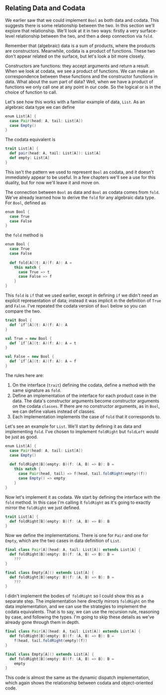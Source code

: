 ## Relating Data and Codata

We earlier saw that we could implement `Bool` as both data and codata. This suggests there is some relationship between the two. In this section we'll explore that relationship. We'll look at it in two ways: firstly a very surface-level relationship between the two, and then a deep connection via `fold`.

Remember that (algebraic) data is a sum of products, where the products are constructors. Meanwhile, codata is a product of functions. These two don't appear related on the surface, but let's look a bit more closely.

Constructors are functions: they accept arguments and return a result. When we look at codata, we see a product of functions. We can make an correspondence between these functions and the constructor functions in data. What about the sum part of data? Well, when we have a product of functions we only call one at any point in our code. So the logical or is in the choice of function to call.

Let's see how this works with a familiar example of data, `List`. As an algebraic data type we can define

```scala
enum List[A] {
  case Pair(head: A, tail: List[A])
  case Empty()
}
```

The codata equivalent is

```scala
trait List[A] {
  def pair(head: A, tail: List[A]): List[A]
  def empty: List[A]
}
```

This isn't the pattern we used to represent `Bool` as codata, and it doesn't immediately appear to be useful. In a few chapters we'll see a use for this duality, but for now we'll leave it and move on.

The connection between `Bool` as data and `Bool` as codata comes from `fold`. We've already learned how to derive the `fold` for any algebraic data type. For `Bool`, defined as

```scala
enum Bool {
  case True
  case False
}
```

the `fold` method is

```scala mdoc:silent
enum Bool {
  case True
  case False
  
  def fold[A](t: A)(f: A): A =
    this match {
      case True => t
      case False => f
    }
}
```

This `fold` is `if` that we used earlier, except in defining `if` we didn't need an explicit representation of data; instead it was implicit in the definition of `True` and `False`. I've repeated the codata version of `Bool` below so you can compare the two.

```scala mdoc:reset:silent
trait Bool {
  def `if`[A](t: A)(f: A): A
}

val True = new Bool {
  def `if`[A](t: A)(f: A): A = t
}

val False = new Bool {
  def `if`[A](t: A)(f: A): A = f
}
```

The rules here are:

1. On the interface (`trait`) defining the codata, define a method with the same signature as `fold`.
2. Define an implementation of the interface for each product case in the data. The data's constructor arguments become constructor arguments on the codata `classes`. If there are no constructor arguments, as in `Bool`, we can define values instead of classes.
3. Each implementation implements the case of `fold` that it corresponds to.

Let's see an example for `List`. We'll start by defining it as data and implementing `fold`. I've chosen to implement `foldRight` but `foldLeft` would be just as good.

```scala mdoc:silent
enum List[A] {
  case Pair(head: A, tail: List[A])
  case Empty()
  
  def foldRight[B](empty: B)(f: (A, B) => B): B =
    this match { 
      case Pair(head, tail) => f(head, tail.foldRight(empty)(f))
      case Empty() => empty
    }
}
```

Now let's implement it as codata. We start by defining the interface with the `fold` method. In this case I'm calling it `foldRight` as it's going to exactly mirror the `foldRight` we just defined.

```scala mdoc:reset:silent
trait List[A] {
  def foldRight[B](empty: B)(f: (A, B) => B): B
}
```

Now we define the implementations. There is one for `Pair` and one for `Empty`, which are the two cases in data definition of `List`.

```scala
final class Pair[A](head: A, tail: List[A]) extends List[A] {
  def foldRight[B](empty: B)(f: (A, B) => B): B =
    ???
}

final class Empty[A]() extends List[A] {
  def foldRight[B](empty: B)(f: (A, B) => B): B =
    ???
}
```

I didn't implement the bodies of` foldRight` so I could show this as a separate step. The implementation here directly mirrors `foldRight` on the data implementation, and we can use the strategies to implement the codata equivalents. That is to say, we can use the recursion rule, reasoning by case, and following the types. I'm going to skip these details as we've already gone through them in depth.

```scala mdoc:silent
final class Pair[A](head: A, tail: List[A]) extends List[A] {
  def foldRight[B](empty: B)(f: (A, B) => B): B =
    f(head, tail.foldRight(empty)(f))
}

final class Empty[A]() extends List[A] {
  def foldRight[B](empty: B)(f: (A, B) => B): B =
    empty
}
```

This code is almost the same as the dynamic dispatch implementation, which again shows the relationship between codata and object-oriented code.
